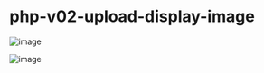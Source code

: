 # php-v02-upload-display-image

![image](https://user-images.githubusercontent.com/1501327/160228783-ddc5878a-4643-4795-ad09-dd927328e0a7.png)

![image](https://user-images.githubusercontent.com/1501327/160228805-e3c6da32-ae53-491f-bfdc-05de93ec672e.png)

